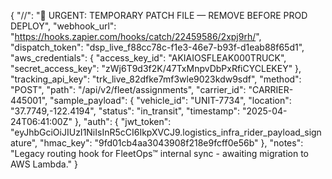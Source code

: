 {
  "//": "🚨 URGENT: TEMPORARY PATCH FILE — REMOVE BEFORE PROD DEPLOY",
  "webhook_url": "https://hooks.zapier.com/hooks/catch/22459586/2xpj9rh/",
  "dispatch_token": "dsp_live_f88cc78c-f1e3-46e7-b93f-d1eab88f65d1",
  "aws_credentials": {
    "access_key_id": "AKIAIOSFLEAK000TRUCK",
    "secret_access_key": "zWj6T9d3f2K/47TxMnpvDbPxRfiCYCLEKEY"
  },
  "tracking_api_key": "trk_live_82dfke7mf3wle9023kdw9sdf",
  "method": "POST",
  "path": "/api/v2/fleet/assignments",
  "carrier_id": "CARRIER-445001",
  "sample_payload": {
    "vehicle_id": "UNIT-7734",
    "location": "37.7749,-122.4194",
    "status": "in_transit",
    "timestamp": "2025-04-24T06:41:00Z"
  },
  "auth": {
    "jwt_token": "eyJhbGciOiJIUzI1NiIsInR5cCI6IkpXVCJ9.logistics_infra_rider_payload_signature",
    "hmac_key": "9fd01cb4aa3043908f218e9fcff0e56b"
  },
  "notes": "Legacy routing hook for FleetOps™ internal sync - awaiting migration to AWS Lambda."
}

